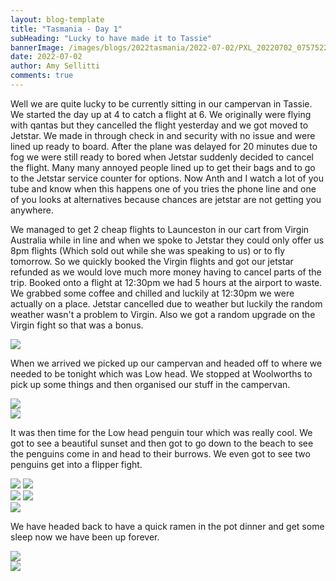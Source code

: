 ```yaml
---
layout: blog-template
title: "Tasmania - Day 1"
subHeading: "Lucky to have made it to Tassie"
bannerImage: /images/blogs/2022tasmania/2022-07-02/PXL_20220702_075752254.jpg_compressed.JPEG
date: 2022-07-02
author: Amy Sellitti
comments: true
---
```

Well we are quite lucky to be currently sitting in our campervan in Tassie. We started the day up at 4 to catch a flight at 6. We originally were flying with qantas but they cancelled the flight yesterday and we got moved to Jetstar. We made in through check in and security with no issue and were lined up ready to board. After the plane was delayed for 20 minutes due to fog we were still ready to bored when Jetstar suddenly decided to cancel the flight.  Many many annoyed people lined up to get their bags and to go to the Jetstar service counter for options. Now Anth and I watch a lot of you tube and know when this happens one of you tries the phone line and one of you looks at alternatives because chances are jetstar are not getting you anywhere.  

We managed to get 2 cheap flights to Launceston in our cart from Virgin Australia while in line and when we spoke to Jetstar they could only offer us 8pm flights (Which sold out while she was speaking to us) or to fly tomorrow. So we quickly booked the Virgin flights and got our jetstar refunded as we would love much more money having to cancel parts of the trip. Booked onto a flight at 12:30pm we had 5 hours at the airport to waste. We grabbed some coffee and chilled and luckily at 12:30pm we were actually on a place. Jetstar cancelled due to weather but luckily the random weather wasn't a problem to Virgin. Also we got a random upgrade on the Virgin fight so that was a bonus. 

<div class="center-image"><img src="/images/blogs/2022tasmania/2022-07-02/PXL_20220702_024856526.MP.jpg_compressed.JPEG" /></div>

When we arrived we picked up our campervan and headed off to where we needed to be tonight which was Low head. We stopped at Woolworths to pick up some things and then organised our stuff in the campervan.

<div class="center-image"><img src="/images/blogs/2022tasmania/2022-07-02/PXL_20220702_060917561.jpg_compressed.JPEG" /></div>
<div class="center-image"><img src="/images/blogs/2022tasmania/2022-07-02/PXL_20220702_060922105.jpg_compressed.JPEG" /></div>

It was then time for the Low head penguin tour which was really cool. We got to see a beautiful sunset and then got to go down to the beach to see the penguins come in and head to their burrows. We even got to see two penguins get into a flipper fight.  

<div class="grid-2c">
  <img src="/images/blogs/2022tasmania/2022-07-02/PXL_20220702_072350543.MP.jpg_compressed.JPEG"/>
  <img src="images/blogs/2022tasmania/2022-07-02/PXL_20220702_073824086.jpg_compressed.JPEG/"/>
</div>
<div class="grid-2c">
  <img src="/images/blogs/2022tasmania/2022-07-02/PXL_20220702_081334172.jpg_compressed.JPEG"/>
  <img src="/images/blogs/2022tasmania/2022-07-02/PXL_20220702_081947454.jpg_compressed.JPEG"/>
</div>
<div class="center-image"><img src="/images/blogs/2022tasmania/2022-07-02/PXL_20220702_075752254.jpg_compressed.JPEG" /></div>



We have headed back to  have a quick ramen in the pot dinner and get some sleep now we have been up forever. 

<div class="center-image"><img src="/images/blogs/2022tasmania/2022-07-02/PXL_20220702_091445520.jpg_compressed.JPEG" /></div>
<div class="center-image"><img src="/images/blogs/2022tasmania/2022-07-02/PXL_20220702_091739415.MP.jpg_compressed.JPEG" /></div>